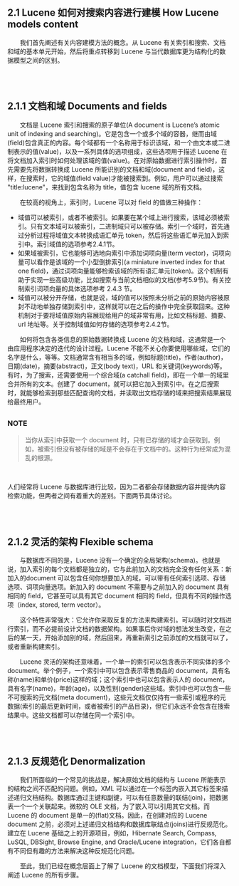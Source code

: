 ## 2.1 Lucene 如何对搜索内容进行建模 How Lucene models content ##

&emsp;&emsp;我们首先阐述有关内容建模方法的概念。从 Lucene 有关索引和搜索、文档和域的基本单元开始，然后将重点转移到 Lucene 与当代数据库更为结构化的数据模型之间的区别。

<br/><br/>
<a id="1"></a>
## 2.1.1 文档和域 Documents and fields ##
&emsp;&emsp;文档是 Lucene 索引和搜索的原子单位(A document is Lucene’s atomic unit of indexing and searching)。它是包含一个或多个域的容器，继而由域(field)包含真正的内容。每个域都有一个名称用于标识该域，和一个由文本或二进制表示的值(value)，以及一系列具体的选项组成，这些选项用于描述 Lucene 在将文档加入索引时如何处理该域的值(value)。在对原始数据进行索引操作时，首先需要先将数据转换成 Lucene 所能识别的文档和域(document and field)，这样，在搜索时，它的域值(field value)才能被搜索到。例如，用户可以通过搜索 "title:lucene"，来找到包含名称为 title，值包含 lucene 域的所有文档。

&emsp;&emsp;在较高的视角上，索引时，Lucene 可以对 field 的值做三种操作：
- 域值可以被索引，或者不被索引。如果要在某个域上进行搜索，该域必须被索引。只有文本域可以被索引，二进制域只可以被存储。索引一个域时，首先通过分析过程将域值文本转换成语汇单元 token，然后将这些语汇单元加入到索引中。索引域值的选项参考2.4.1节。
- 如果域被索引，它也能够可选地向索引中添加词项向量(term vector)，词项向量可以看作是该域的一个小型倒排索引(a miniature inverted index for that one field)，通过词项向量能够检索该域的所有语汇单元(token)。这个机制有助于实现一些高级功能，比如搜索与当前文档相似的文档(参考5.9节)。有关控制索引词项向量的具体选项参考 2.4.3 节。
- 域值可以被分开存储，也就是说，域的值可以按照未分析之前的原始内容被原封不动地单独存储到索引中，这样就可以在之后的操作中完全获取回来。这种机制对于要将域值原始内容展现给用户的域非常有用，比如文档标题、摘要、url 地址等。关于控制域值如何存储的选项参考2.4.2节。


&emsp;&emsp;如何将包含各类信息的原始数据转换成 Lucene 的文档和域，这通常是一个由应用程序决定的迭代的设计过程。Lucene 不能不关心你要使用哪些域，它们的名字是什么，等等。文档通常含有相当多的域，例如标题(title)，作者(author)，日期(date)，摘要(abstract)，正文(body text)，URL 和关键词(keywords)等。有时，为了搜索，还需要使用一个综合域(a catchall field)，即在一个单一的域里合并所有的文本。创建了 document，就可以把它加入到索引中。在之后搜索时，就能够检索到那些匹配查询的文档，并读取出文档存储的域来把搜索结果展现给最终用户。


<font size="3">NOTE</font>
-------
>当你从索引中获取一个 document 时，只有已存储的域才会获取到。例如，被索引但没有被存储的域是不会存在于文档中的。这种行为经常成为混乱的根源。

<br/>

人们经常将 Lucene 与数据库进行比较，因为二者都会存储数据内容并提供内容检索功能，但两者之间有着重大的差别。下面两节具体讨论。

<br/><br/>
<a id="2"></a>
## 2.1.2 灵活的架构 Flexible schema ##

&emsp;&emsp;与数据库不同的是，Lucene 没有一个确定的全局架构(schema)。也就是说，加入索引的每个文档都是独立的，它与此前加入的文档完全没有任何关系：新加入的document 可以包含任何你想要加入的域，可以带有任何索引选项、存储选项、词项向量选项。新加入的 document 不需要与之前加入的 document 具有相同的 field，它甚至可以具有其它 document 相同的 field，但具有不同的操作选项（index, stored, term vector）。

&emsp;&emsp;这个特性非常强大：它允许你采取反复的方法来构建索引。可以随时对文档进行索引，而不必提前设计文档的数据架构。如果事后你对域的想法发生改变，在之后的某一天，开始添加别的域，然后回来，再重新索引之前添加的文档就可以了，或者重新构建索引。

&emsp;&emsp;Lucene 灵活的架构还意味着，一个单一的索引可以包含表示不同实体的多个 document。举个例子，一个索引中可以包含表示零售商品的 document，具有名称(name)和单价(price)这样的域；这个索引中也可以包含表示人的 document，具有名字(name)，年龄(age)，以及性别(gender)这些域。索引中也可以包含一些不可搜索的元文档(meta document)，这些元文档仅仅持有一些索引或程序的元数据(索引的最后更新时间，或者被索引的产品目录)，但它们永远不会包含在搜索结果中。这些文档都可以存储在同一个索引中。

<br/><br/>
<a id="3"></a>
## 2.1.3 反规范化 Denormalization ##

&emsp;&emsp;我们所面临的一个常见的挑战是，解决原始文档的结构与 Lucene 所能表示的结构之间不匹配的问题。例如，XML 可以通过在一个标签内嵌入其它标签来描述递归文档结构。数据库通过主键和副键，可以有任意数量的联结(join)，把数据表一个一个关联起来。微软的 OLE 文档，为了嵌入可以引用其它文档。而 Lucene 的 document 是单一的(flat)文档。因此，在创建对应的 Lucene document 之前，必须对上述递归文档结构和数据库联结点(joins)进行反规范化。建立在 Lucene 基础之上的开源项目，例如，Hibernate Search, Compass, LuSQL, DBSight, Browse Engine, and Oracle/Lucene integration，它们各自都有不同但有趣的方法来解决这种反规范化问题。

&emsp;&emsp;至此，我们已经在概念层面上了解了 Lucene 的文档模型，下面我们将深入阐述 Lucene 的所有步骤。



